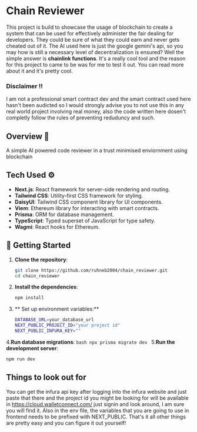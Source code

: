 # Chain Reviewer

This project is build to showcase the usage of blockchain to create a system that can be used for effectively administer the fair dealing for developers. They could be sure of what they could earn and never gets cheated out of it. The AI used here is just the google gemini's api, so you may how is still a necessary level of decentralization is ensured? Well the simple answer is **chainlink functions**. It's a really cool tool and the reason for this project to came to be was for me to test it out. You can read more about it and it's pretty cool.

### Disclaimer ‼️
I am not a professional smart contract dev and the smart contract used here hasn't been audicted so I would strongly advise you to not use this in any real world project involving real money, also the code written here dosen't completly follow the rules of preventing reduduncy and such.

## Overview 👀
A simple AI powered code reviewer in a trust minimised enviornment using blockchain

## Tech Used ⚙️
- **Next.js**: React framework for server-side rendering and routing.
- **Tailwind CSS**: Utility-first CSS framework for styling.
- **DaisyUI**: Tailwind CSS component library for UI components.
- **Viem**: Ethereum library for interacting with smart contracts.
- **Prisma**: ORM for database management.
- **TypeScript**: Typed superset of JavaScript for type safety.
- **Wagmi**: React hooks for Ethereum.

## 🧪 Getting Started

1. **Clone the repository**:
   ```bash
   git clone https://github.com/ruhneb2004/chain_reviewer.git
   cd chain_reviewer
   ```
2. **Install the dependencies**:
    ```bash
    npm install
    ```
3. ** Set up environment variables:**
   ```bash
   DATABASE_URL=your_database_url
   NEXT_PUBLIC_PROJECT_ID="your project id"
   NEXT_PUBLIC_INFURA_KEY=""
   ```
4.**Run database migrations**:
    ```bash
    npx prisma migrate dev
    ```
5.**Run the development server**:
  ```bash
  npm run dev
  ```

## Things to look out for

You can get the infura api key after logging into the infura website and just paste that there and the project id you might be looking for will be available in 
https://cloud.walletconnect.com/ just signin and look around, I am sure you will find it. Also in the env file, the variables that you are going to use in frontend needs to be prefixed with NEXT_PUBLIC. That's it all other things are pretty easy and you can figure it out yourself!


  
   
